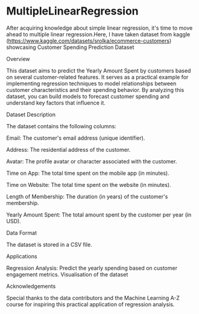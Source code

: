 # MultipleLinearRegression
After acquiring knowledge about simple linear regression, it's time to move ahead to multiple linear regression.Here, I have taken dataset from kaggle (https://www.kaggle.com/datasets/srolka/ecommerce-customers) showcasing Customer Spending Prediction Dataset

Overview

This dataset aims to predict the Yearly Amount Spent by customers based on several customer-related features. It serves as a practical example for implementing regression techniques to model relationships between customer characteristics and their spending behavior. By analyzing this dataset, you can build models to forecast customer spending and understand key factors that influence it.

Dataset Description

The dataset contains the following columns:

Email: The customer's email address (unique identifier).

Address: The residential address of the customer.

Avatar: The profile avatar or character associated with the customer.

Time on App: The total time spent on the mobile app (in minutes).

Time on Website: The total time spent on the website (in minutes).

Length of Membership: The duration (in years) of the customer's membership.

Yearly Amount Spent: The total amount spent by the customer per year (in USD).

Data Format

The dataset is stored in a CSV file.

Applications

Regression Analysis: Predict the yearly spending based on customer engagement metrics.
Visualisation of the dataset

Acknowledgements

Special thanks to the data contributors and the Machine Learning A-Z course for inspiring this practical application of regression analysis.


